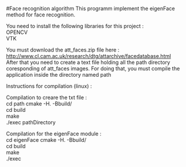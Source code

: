 #Face recognition algorithm
This programm implement the eigenFace method for face recognition. <br>

You need to install the following libraries for this project : <br>
OPENCV <br>
VTK <br>

You must download the att_faces.zip file here : http://www.cl.cam.ac.uk/research/dtg/attarchive/facedatabase.html <br>
After that you need to create a text file holding all the path directory coresponding of att_faces images. 
For doing that, you must compile the application inside the directory named path <br>

Instructions for compilation (linux) : <br>

Compilation to creare the txt file : <br>
cd path
cmake -H. -Bbuild/ <br>
cd build <br>
make <br>
./exec pathDirectory <br> 


Compilation for the eigenFace module : <br>
cd eigenFace
cmake -H. -Bbuild/ <br>
cd build <br>
make <br>
./exec <br>
